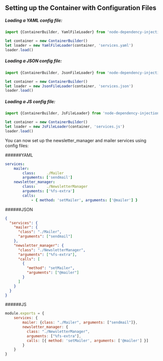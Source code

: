 Setting up the Container with Configuration Files
-------------------------------------------------

##### Loading a YAML config file:
```js
import {ContainerBuilder, YamlFileLoader} from 'node-dependency-injection'

let container = new ContainerBuilder()
let loader = new YamlFileLoader(container, 'services.yaml')
loader.load()
```

##### Loading a JSON config file:
```js
import {ContainerBuilder, JsonFileLoader} from 'node-dependency-injection'

let container = new ContainerBuilder()
let loader = new JsonFileLoader(container, 'services.json')
loader.load()
```

##### Loading a JS config file:
```js
import {ContainerBuilder, JsFileLoader} from 'node-dependency-injection'

let container = new ContainerBuilder()
let loader = new JsFileLoader(container, 'services.js')
loader.load()
```

You can now set up the newsletter_manager and mailer services using config files:

######YAML
```yaml
services:
    mailer:
        class:     ./Mailer
        arguments: ['sendmail']
    newsletter_manager:
        class:     ./NewsletterManager
        arguments: ['%fs-extra']
        calls:
            - { method: 'setMailer', arguments: ['@mailer'] }
```

######JSON
```json
{
  "services": {
    "mailer": {
      "class": "./Mailer",
      "arguments": ["sendmail"]
    },
    "newsletter_manager": {
      "class": "./NewsletterManager",
      "arguments": ["%fs-extra"],
      "calls": [
        {
          "method": "setMailer",
          "arguments": ["@mailer"]
        }
      ]
    }
  }
}
```

######JS
```js
module.exports = {
    services: {
        mailer: {class: "./Mailer", arguments: ["sendmail"]},
        newsletter_manager: {
          class: "./NewsletterManager", 
          arguments: ["%fs-extra"],
          calls: [{ method: 'setMailer', arguments: ['@mailer'] }]
        }
    }
}
```